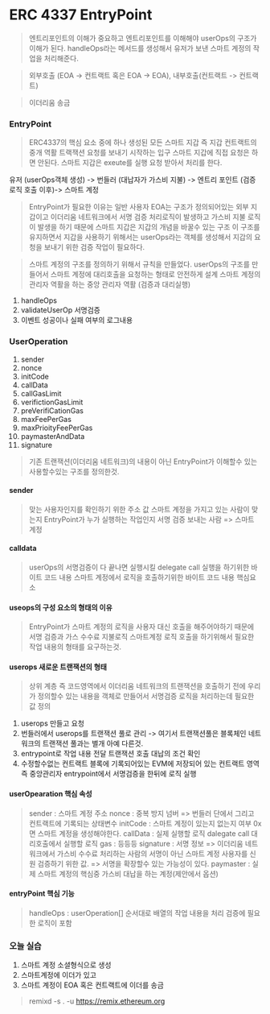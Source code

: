 # ERC 4337 EntryPoint

> 엔트리포인트의 이해가 중요하고
> 엔트리포인트를 이해해야 userOps의 구조가 이해가 된다.
> handleOps라는 메서드를 생성해서 유저가 보낸 스마트 계정의 작업을 처리해준다.

> 외부호출 (EOA -> 컨트랙트 혹은 EOA -> EOA), 내부호출(컨트랙트 -> 컨트랙트)

> 이더리움 송금 

### EntryPoint
> ERC4337의 핵심 요소 중에 하나
> 생성된 모든 스마트 지갑 즉 지갑 컨트랙트의 중개 역활
> 트랙잭션 요청를 보내기 시작하는 입구
> 스마트 지갑에 직접 요청은 하면 안된다.
> 스마트 지갑은 exeute를 실행 요청 받아서 처리를 한다.

유저 (userOps객체 생성) -> 번들러 (대납자가 가스비 지불) -> 엔트리 포인트 (검증 로직 호출 이후)-> 스마트 계정

> EntryPoint가 필요한 이유는 일반 사용자 EOA는 구조가 정의되어있는 외부 지갑이고 이더리움 네트워크에서 서명 검증 처리로직이 발생하고 가스비 지불 로직이 발생을 하기 때문에 스마트 지갑은 지갑의 개념을 바꿀수 있는 구조
이 구조를 유지하면서 지갑을 사용하기 위해서는 userOps라는 객체를 생성해서 지갑의 요청을 보내기 위한 검증 작업이 필요하다.

> 스마트 계정의 구조를 정의하기 위해서 규칙을 만들었다.
> userOps의 구조를 만들어서 스마트 계정에 대리호출을 요청하는 형태로 안전하게 설계
> 스마트 계정의 관리자 역활을 하는 중앙 관리자 역활 (검증과 대리실행)

1. handleOps
2. validateUserOp 서명검증
3. 이벤트 성공이나 실패 여부의 로그내용

### UserOperation
1. sender
2. nonce
3. initCode
4. callData
5. callGasLimit
6. verifictionGasLimit
7. preVerifiCationGas
8. maxFeePerGas
9. maxPrioityFeePerGas
10. paymasterAndData
11. signature

> 기존 트랜잭션(이더리움 네트워크)의 내용이 아닌 EntryPoint가 이해할수 있는 사용할수있는 구조를 정의한것.

#### sender
> 맞는 사용자인지를 확인하기 위한 주소 값
> 스마트 계정을 가지고 있는 사람이 맞는지
> EntryPoint가 누가 실행하는 작업인지 서명 검증 보내는 사람 => 스마트 계정

#### calldata
> userOps의 서명검증이 다 끝나면 실행시킬 delegate call 실행을 하기위한 바이트 코드 내용 스마트 계정에서 로직을 호출하기위한 바이트 코드 내용 핵심요소

#### useops의 구성 요소의 형태의 이유
> EntryPoint가 스마트 계정의 로직을 사용자 대신 호출을 해주어야하기 때문에 
> 서명 검증과 가스 수수료 지불로직 스마트계정 로직 호출을 하기위해서 필요한 작업 내용의 형태를 요구하는것.

#### userops 새로운 트랜잭션의 형태
> 상위 계층 즉 코드영역에서 이더리움 네트워크의 트랜잭션을 호출하기 전에
> 우리가 정의할수 있는 내용을 객체로 만들어서 서명검증 로직을 처리하는데 필요한 값 정의

1. userops 만들고 요청
2. 번들러에서 userops를 트랜잭션 풀로 관리 -> 여기서 트랜잭션풀은 블록체인 네트워크의 트랜잭션 풀과는 별개 아예 다른것.
3. entrypoint로 작업 내용 전달 트랜잭션 호출 대납의 조건 확인 
4. 수정할수없는 컨트랙트 블록에 기록되어있는 EVM에 저장되어 있는 컨트랙트 영역 즉 중앙관리자 entrypoint에서 서명검증을 한뒤에 로직 실행 

#### userOpearation 핵심 속성
> sender : 스마트 계정 주소
> nonce : 중복 방지 넘버 => 번들러 단에서 그리고 컨트랙트에 기록되는 상태변수
> initCode : 스마트 계정이 있는지 없는지 여부 0x면 스마트 계정을 생성해야한다.
> callData : 실제 실행할 로직 dalegate call 대리호출에서 실행할 로직
> gas : 등등등
> signature : 서명 정보 => 이더리움 네트워크에서 가스비 수수료 처리하는 사람의 서명이 아닌 스마트 계정 사용자를 신원 검증하기 위한 값. => 서명을 확장할수 있는 가능성이 있다.
> paymaster : 실제 스마트 계정의 핵심중 가스비 대납을 하는 계정(제안에서 옵션)

#### entryPoint 핵심 기능
> handleOps : userOperation[] 순서대로 배열의 작업 내용을 처리
> 검증에 필요한 로직이 포함


### 오늘 실습
1. 스마트 계정 소셜형식으로 생성
2. 스마트계정에 이더가 있고
3. 스마트 계정이 EOA 혹은 컨트랙트에 이더를 송금

> remixd -s . -u https://remix.ethereum.org